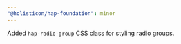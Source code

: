 ```yaml
---
"@holisticon/hap-foundation": minor
---
```


Added `hap-radio-group` CSS class for styling radio groups.
